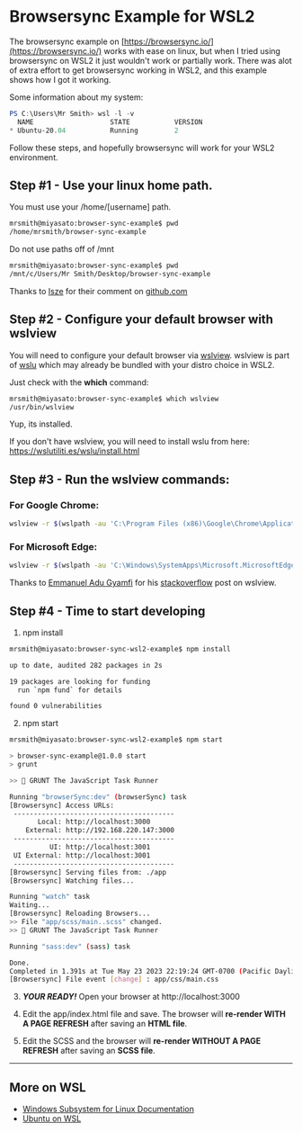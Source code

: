 # Browsersync Example for WSL2

The browsersync example on [https://browsersync.io/](https://browsersync.io/) works with ease on linux, but when I tried using browsersync on WSL2 it just wouldn't work or partially work. There was alot of extra effort to get browsersync working in WSL2, and this example shows how I got it working.

Some information about my system:

```powershell
PS C:\Users\Mr Smith> wsl -l -v
  NAME                   STATE           VERSION
* Ubuntu-20.04           Running         2
```

Follow these steps, and hopefully browsersync will work for your WSL2 environment.

## Step #1 - Use your linux home path.

You must use your /home/[username] path.

```bash
mrsmith@miyasato:browser-sync-example$ pwd
/home/mrsmith/browser-sync-example
```

Do not use paths off of /mnt

```bash
mrsmith@miyasato:browser-sync-example$ pwd
/mnt/c/Users/Mr Smith/Desktop/browser-sync-example
```

Thanks to [Isze](https://github.com/lsze) for their comment on [github.com](https://github.com/BrowserSync/browser-sync/issues/1817#issuecomment-736090318)

## Step #2 - Configure your default browser with wslview

You will need to configure your default browser via [wslview](https://wslutiliti.es/wslu/man/wslview.html). wslview is part of [wslu](https://wslutiliti.es/wslu/) which may already be bundled with your distro choice in WSL2.

Just check with the **which** command:

```bash
mrsmith@miyasato:browser-sync-example$ which wslview
/usr/bin/wslview
```

Yup, its installed.

If you don't have wslview, you will need to install wslu from here:
https://wslutiliti.es/wslu/install.html

## Step #3 - Run the wslview commands:

### For Google Chrome:

```bash
wslview -r $(wslpath -au 'C:\Program Files (x86)\Google\Chrome\Application\chrome.exe')
```

### For Microsoft Edge:

```bash
wslview -r $(wslpath -au 'C:\Windows\SystemApps\Microsoft.MicrosoftEdge_8wekyb3d8bbwe\MicrosoftEdge.exe')
```

Thanks to [Emmanuel Adu Gyamfi](https://stackoverflow.com/users/7121971/emmanuel-adu-gyamfi) for his [stackoverflow](https://stackoverflow.com/questions/52691835/wsl-ubuntu-how-to-open-localhost-in-browser-from-bash-terminal) post on wslview.

## Step #4 - Time to start developing

1. npm install

```bash
mrsmith@miyasato:browser-sync-wsl2-example$ npm install

up to date, audited 282 packages in 2s

19 packages are looking for funding
  run `npm fund` for details

found 0 vulnerabilities
```

2. npm start

```bash
mrsmith@miyasato:browser-sync-wsl2-example$ npm start

> browser-sync-example@1.0.0 start
> grunt

>> 🐗 GRUNT The JavaScript Task Runner

Running "browserSync:dev" (browserSync) task
[Browsersync] Access URLs:
 ----------------------------------------
       Local: http://localhost:3000
    External: http://192.168.220.147:3000
 ----------------------------------------
          UI: http://localhost:3001
 UI External: http://localhost:3001
 ----------------------------------------
[Browsersync] Serving files from: ./app
[Browsersync] Watching files...

Running "watch" task
Waiting...
[Browsersync] Reloading Browsers...
>> File "app/scss/main..scss" changed.
>> 🐗 GRUNT The JavaScript Task Runner

Running "sass:dev" (sass) task

Done.
Completed in 1.391s at Tue May 23 2023 22:19:24 GMT-0700 (Pacific Daylight Time) - Waiting...
[Browsersync] File event [change] : app/css/main.css
```

3. **_YOUR READY!_** Open your browser at http://localhost:3000

4. Edit the app/index.html file and save. The browser will **re-render WITH A PAGE REFRESH** after saving an **HTML file**.

5. Edit the SCSS and the browser will **re-render WITHOUT A PAGE REFRESH** after saving an **SCSS file**.

---

## More on WSL

- [Windows Subsystem for Linux Documentation](https://learn.microsoft.com/en-us/windows/wsl/)
- [Ubuntu on WSL](https://ubuntu.com/wsl)
